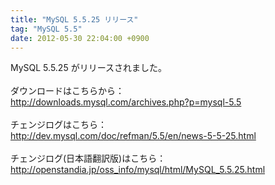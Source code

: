 ```yaml
---
title: "MySQL 5.5.25 リリース"
tag: "MySQL 5.5"
date: 2012-05-30 22:04:00 +0900
---
```


MySQL 5.5.25 がリリースされました。<br>
<br>
ダウンロードはこちらから：<br>
http://downloads.mysql.com/archives.php?p=mysql-5.5<br>
<br>
チェンジログはこちら：<br>
http://dev.mysql.com/doc/refman/5.5/en/news-5-5-25.html<br>
<br>
チェンジログ(日本語翻訳版)はこちら：<br>
http://openstandia.jp/oss_info/mysql/html/MySQL_5.5.25.html<br>
<br>
<br>
